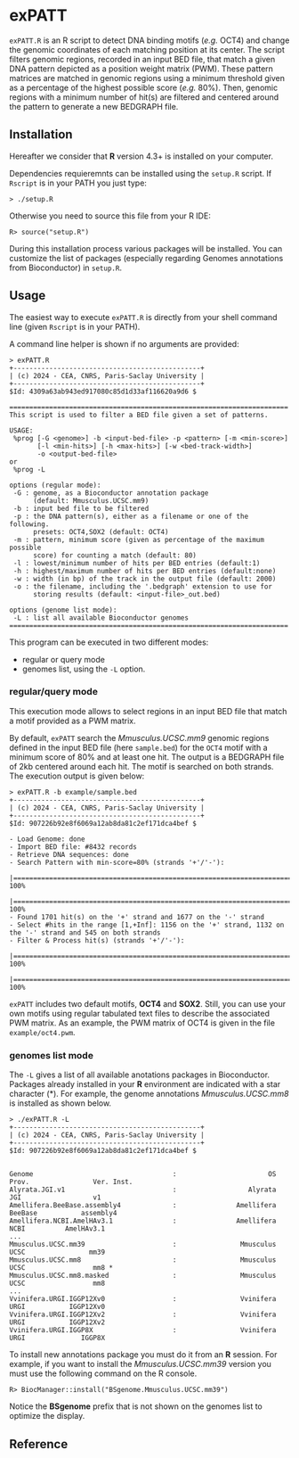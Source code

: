 # exPATT

`exPATT.R` is an R script to detect DNA binding motifs (_e.g._ OCT4) and change the genomic coordinates of each matching position at its center. The script filters genomic regions, recorded in an input BED file, that match a given DNA pattern depicted as a position weight matrix (PWM). These pattern matrices are matched in genomic regions using a minimum threshold given as a percentage of the highest possible score (_e.g._ 80%). Then, genomic regions with a minimum number of hit(s) are filtered and centered around the pattern to generate a new BEDGRAPH file.

## Installation

Hereafter we consider that **R** version 4.3+ is installed on your computer.

Dependencies requieremnts can be installed using the `setup.R` script.
If `Rscript` is in your PATH you just type:

```
> ./setup.R
```

Otherwise you need to source this file from your R IDE:

```
R> source("setup.R")
```

During this installation process various packages will be installed. You can customize the list of packages (especially regarding Genomes annotations from Bioconductor) in `setup.R`.

## Usage

The easiest way to execute `exPATT.R` is directly from your shell command line (given `Rscript` is in your PATH).

A command line helper is shown if no arguments are provided:

```
> exPATT.R
+-----------------------------------------------+
| (c) 2024 - CEA, CNRS, Paris-Saclay University |
+-----------------------------------------------+
$Id: 4309a63ab943ed917080c85d1d33af116620a9d6 $

======================================================================
This script is used to filter a BED file given a set of patterns.

USAGE:
 %prog [-G <genome>] -b <input-bed-file> -p <pattern> [-m <min-score>]
       [-l <min-hits>] [-h <max-hits>] [-w <bed-track-width>]
       -o <output-bed-file>
or
 %prog -L

options (regular mode):
 -G : genome, as a Bioconductor annotation package
      (default: Mmusculus.UCSC.mm9)
 -b : input bed file to be filtered
 -p : the DNA pattern(s), either as a filename or one of the following.
      presets: OCT4,SOX2 (default: OCT4)
 -m : pattern, minimum score (given as percentage of the maximum possible
      score) for counting a match (default: 80)
 -l : lowest/minimum number of hits per BED entries (default:1)
 -h : highest/maximum number of hits per BED entries (default:none)
 -w : width (in bp) of the track in the output file (default: 2000)
 -o : the filename, including the '.bedgraph' extension to use for
      storing results (default: <input-file>_out.bed)

options (genome list mode):
 -L : list all available Bioconductor genomes
======================================================================
```

This program can be executed in two different modes: 
- regular or query mode 
- genomes list, using the `-L` option.

### regular/query mode

This execution mode allows to select regions in an input BED file that match a motif provided as a PWM matrix.

By default, `exPATT` search the _Mmusculus.UCSC.mm9_ genomic regions defined in the input BED file (here `sample.bed`) for the `OCT4` motif with a minimum score of 80% and at least one hit. The output is a BEDGRAPH file of 2kb centered around each hit. The motif is searched on both strands. The execution output is given below: 

```
> exPATT.R -b example/sample.bed
+-----------------------------------------------+
| (c) 2024 - CEA, CNRS, Paris-Saclay University |
+-----------------------------------------------+
$Id: 907226b92e8f6069a12ab8da81c2ef171dca4bef $

- Load Genome: done
- Import BED file: #8432 records
- Retrieve DNA sequences: done
- Search Pattern with min-score=80% (strands '+'/'-'):
  |======================================================================| 100%
  |======================================================================| 100%
- Found 1701 hit(s) on the '+' strand and 1677 on the '-' strand
- Select #hits in the range [1,+Inf]: 1156 on the '+' strand, 1132 on the '-' strand and 545 on both strands
- Filter & Process hit(s) (strands '+'/'-'):
  |======================================================================| 100%
  |======================================================================| 100%
```

`exPATT` includes two default motifs, **OCT4** and **SOX2**. Still, you can use your own motifs using regular tabulated text files to describe the associated PWM matrix. As an example, the PWM matrix of OCT4 is given in the file `example/oct4.pwm`.

### genomes list mode

The `-L` gives a list of all available anotations packages in Bioconductor. Packages already installed in your **R** environment are indicated with a star character (*). For example, the genome annotations _Mmusculus.UCSC.mm8_ is installed as shown below.

```
> ./exPATT.R -L
+-----------------------------------------------+
| (c) 2024 - CEA, CNRS, Paris-Saclay University |
+-----------------------------------------------+
$Id: 907226b92e8f6069a12ab8da81c2ef171dca4bef $


Genome                                   :                       OS       Prov.                Ver. Inst.
Alyrata.JGI.v1                           :                  Alyrata         JGI                  v1
Amellifera.BeeBase.assembly4             :               Amellifera     BeeBase           assembly4
Amellifera.NCBI.AmelHAv3.1               :               Amellifera        NCBI          AmelHAv3.1
...
Mmusculus.UCSC.mm39                      :                Mmusculus        UCSC                mm39
Mmusculus.UCSC.mm8                       :                Mmusculus        UCSC                 mm8 *
Mmusculus.UCSC.mm8.masked                :                Mmusculus        UCSC                 mm8
...
Vvinifera.URGI.IGGP12Xv0                 :                Vvinifera        URGI           IGGP12Xv0
Vvinifera.URGI.IGGP12Xv2                 :                Vvinifera        URGI           IGGP12Xv2
Vvinifera.URGI.IGGP8X                    :                Vvinifera        URGI              IGGP8X
```

To install new annotations package you must do it from an **R** session. For example, if you want to install the _Mmusculus.UCSC.mm39_ version you must use the following command on the R console.

```
R> BiocManager::install("BSgenome.Mmusculus.UCSC.mm39")
```

Notice the **BSgenome** prefix that is not shown on the genomes list to optimize the display.

## Reference

